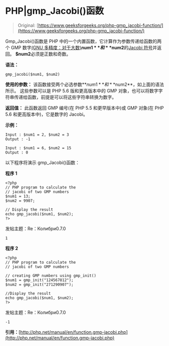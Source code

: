 # PHP|gmp_Jacobi()函数

> Original: [https://www.geeksforgeeks.org/php-gmp_jacobi-function/](https://www.geeksforgeeks.org/php-gmp_jacobi-function/)

Gmp_Jacobi()函数是 PHP 中的一个内置函数，它计算作为参数传递给函数的两个 GMP 数字[(GNU 多精度：对于大数)](https://en.wikipedia.org/wiki/GNU_Multiple_Precision_Arithmetic_Library)**$num1**和**$num2**的[Jacobi 符号](https://en.wikipedia.org/wiki/Jacobi_symbol)并返回。 **$num2**必须是正数和奇数。

**语法：**

```
gmp_jacobi($num1, $num2)
```

**使用的参数：**
该函数接受两个必选参数**$num1**和**$num2**，如上面的语法所示。 这些参数可以是 PHP 5.6 版和更高版本中的 GMP 对象，也可以将数字字符串传递给函数，前提是可以将这些字符串转换为数字。

**返回值：**
此函数返回 GMP 编号(在 PHP 5.5 和更早版本中)或 GMP 对象(在 PHP 5.6 和更高版本中)，它是数字的 Jacobi。

**示例：**

```
Input : $num1 = 2, $num2 = 3
Output : -1

Input : $num1 = 6, $num2 = 15
Output : 0

```

以下程序将演示 gmp_Jacobi()函数：

**程序 1**

```
<?php
// PHP program to calculate the
// jacobi of two GMP numbers
$num1 = 13;
$num2 = 9907;

// Display the result
echo gmp_jacobi($num1, $num2); 
?>
```

发帖主题：Re：Колибри0.7.0

```
1
```

**程序 2**

```
<?php
// PHP program to calculate the
// jacobi of two GMP numbers

// creating GMP numbers using gmp_init()
$num1 = gmp_init("124567812");
$num2 = gmp_init("271290907");

//Display the result
echo gmp_jacobi($num1, $num2); 
?>
```

发帖主题：Re：Колибри0.7.0

```
-1
```

**引用：**[http://php.net/manual/en/function.gmp-jacobi.php](http://php.net/manual/en/function.gmp-jacobi.php)